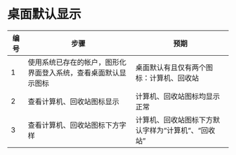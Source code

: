 # 桌面默认显示

| 编号 | 步骤                                          | 预期                 |
| ---- | --------------------------------------------- | ------------------- |
| 1    | 使用系统已存在的帐户，图形化界面登入系统，查看桌面默认显示图标 | 桌面默认有且仅有两个图标：计算机、回收站 |
| 2    | 查看计算机、回收站图标显示 | 计算机、回收站图标均显示正常 |
| 3    | 查看计算机、回收站图标下方字样 | 计算机、回收站图标下方默认字样为“计算机“、“回收站” |